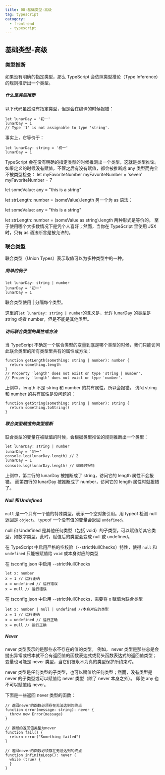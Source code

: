 ```yaml
---
title: 08-基础类型-高级
tag: typescript
catogory:
  - front-end
  - typescript
---
```


## 基础类型-高级

### 类型推断

如果没有明确的指定类型，那么 TypeScript 会依照类型推论（Type Inference）的规则推断出一个类型。

##### 什么是类型推断

以下代码虽然没有指定类型，但是会在编译的时候报错：

```
let lunarDay = '初一'
lunarDay = 1
// Type '1' is not assignable to type 'string'.
```

事实上，它等价于：

```
let lunarDay: string = '初一'
lunarDay = 1
```

TypeScript 会在没有明确的指定类型的时候推测出一个类型，这就是类型推论。
如果定义的时候没有赋值，不管之后有没有赋值，都会被推断成 any 类型而完全不被类型检查：
let myFavoriteNumber
myFavoriteNumber = 'seven'
myFavoriteNumber = 7

let someValue: any = "this is a string"

let strLength: number = (<string>someValue).length
另一个为 as 语法：

let someValue: any = "this is a string"

let strLength: number = (someValue as string).length
两种形式是等价的。 至于使用哪个大多数情况下是凭个人喜好；然而，当你在 TypeScript 里使用 JSX 时，只有 as 语法断言是被允许的。

### 联合类型

联合类型（Union Types）表示取值可以为多种类型中的一种。

##### 简单的例子

```
let lunarDay: string | number
lunarDay = '初一'
lunarDay = 1
```

联合类型使用 | 分隔每个类型。

这里的`let lunarDay: string | number`的含义是，允许 lunarDay 的类型是 string 或者 number，但是不能是其他类型。

##### 访问联合类型的属性或方法

当 TypeScript 不确定一个联合类型的变量到底是哪个类型的时候，我们只能访问此联合类型的所有类型里共有的属性或方法：

```
function getLength(something: string | number): number {
  return something.length
}
// Property 'length' does not exist on type 'string | number'.
// Property 'length' does not exist on type 'number'.
```

上例中，length 不是 string 和 number 的共有属性，所以会报错。
访问 string 和 number 的共有属性是没问题的：

```
function getString(something: string | number): string {
  return something.toString()
}
```

##### 联合类型赋值的类型推断

联合类型的变量在被赋值的时候，会根据类型推论的规则推断出一个类型：

```
let lunarDay: string | number
lunarDay = '初一'
console.log(lunarDay.length) // 2
lunarDay = 1
console.log(lunarDay.length) // 编译时报错
```

上例中，第二行的 lunarDay 被推断成了 string，访问它的 length 属性不会报错。
而第四行的 lunarDay 被推断成了 number，访问它的 length 属性时就报错了。

##### Null 和 Undefined

`null` 是一个只有一个值的特殊类型。表示一个空对象引用。用 typeof 检测 null 返回是 `object`。
typeof 一个没有值的变量会返回 `undefined`。

null 和 Undefined 是其他任何类型（包括 void）的子类型，可以赋值给其它类型，如数字类型，此时，赋值后的类型会变成 null 或 undefined。

在 TypeScript 中启用严格的空校验（--strictNullChecks）特性，使得 `null` 和 `undefined` 只能被赋值给 `void` 或本身对应的类型

在 tsconfig.json 中启用 --strictNullChecks

```
let x: number
x = 1 // 运行正确
x = undefined // 运行错误
x = null // 运行错误
```

在 tsconfig.json 中启用 --strictNullChecks，需要将 x 赋值为联合类型

```
let x: number | null | undefined //本身对应的类型
x = 1 // 运行正确
x = undefined // 运行正确
x = null // 运行正确
```

##### Never

never 类型表示的是那些永不存在的值的类型。 例如， never 类型是那些总是会抛出异常或根本就不会有返回值的函数表达式或箭头函数表达式的返回值类型； 变量也可能是 never 类型，当它们被永不为真的类型保护所约束时。

never 类型是任何类型的子类型，也可以赋值给任何类型；然而，没有类型是 never 的子类型或可以赋值给 never 类型（除了 never 本身之外）。 即使 any 也不可以赋值给 never。

下面是一些返回 never 类型的函数：

```
// 返回never的函数必须存在无法达到的终点
function error(message: string): never {
  throw new Error(message)
}

// 推断的返回值类型为never
function fail() {
  return error("Something failed")
}

// 返回never的函数必须存在无法达到的终点
function infiniteLoop(): never {
  while (true) {
  }
}
```
